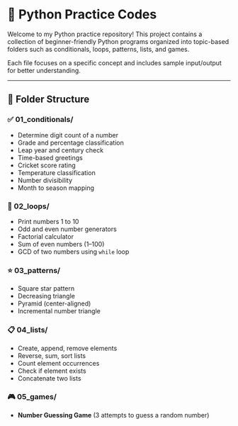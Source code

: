 # 🐍 Python Practice Codes

Welcome to my Python practice repository! This project contains a collection of beginner-friendly Python programs organized into topic-based folders such as conditionals, loops, patterns, lists, and games.

Each file focuses on a specific concept and includes sample input/output for better understanding.

---

## 📁 Folder Structure
### ✅ 01_conditionals/
- Determine digit count of a number
- Grade and percentage classification
- Leap year and century check
- Time-based greetings
- Cricket score rating
- Temperature classification
- Number divisibility
- Month to season mapping

### 🔁 02_loops/
- Print numbers 1 to 10
- Odd and even number generators
- Factorial calculator
- Sum of even numbers (1–100)
- GCD of two numbers using `while` loop

### ⭐ 03_patterns/
- Square star pattern
- Decreasing triangle
- Pyramid (center-aligned)
- Incremental number triangle

### 📋 04_lists/
- Create, append, remove elements
- Reverse, sum, sort lists
- Count element occurrences
- Check if element exists
- Concatenate two lists

### 🎮 05_games/
- **Number Guessing Game** (3 attempts to guess a random number)



